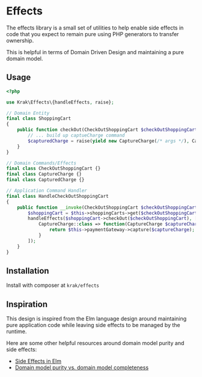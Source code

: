 # Effects

The effects library is a small set of utilities to help enable side effects in code that you expect to remain pure using PHP generators to transfer ownership.

This is helpful in terms of Domain Driven Design and maintaining a pure domain model.

## Usage

```php
<?php

use Krak\Effects\{handleEffects, raise};

// Domain Entity
final class ShoppingCart
{
    public function checkOut(CheckOutShoppingCart $checkOutShoppingCart) {
        // ... build up captueCharge command
        $capturedCharge = raise(yield new CaptureCharge(/* args */), CapturedCharge::class);
    }
}

// Domain Commands/Effects
final class CheckOutShoppingCart {}
final class CaptureCharge {}
final class CapturedCharge {}

// Application Command Handler
final class HandleCheckOutShoppingCart
{
    public function __invoke(CheckOutShoppingCart $checkOutShoppingCart): void {
        $shoppingCart = $this->shoppingCarts->get($checkOutShoppingCart->shoppingCart());
        handleEffects($shoppingCart->checkOut($checkOutShoppingCart), [
            CaptureCharge::class => function(CaptureCharge $captureCharge) {
                return $this->paymentGateway->capture($captureCharge); // returns a CapturedCharge instance
            }
        ]);
    }
}
```

## Installation

Install with composer at `krak/effects`

## Inspiration

This design is inspired from the Elm language design around maintaining pure application code while leaving side effects to be managed by the runtime.

Here are some other helpful resources around domain model purity and side effects:

- [Side Effects in Elm](https://elmprogramming.com/side-effects.html)
- [Domain model purity vs. domain model completeness](https://enterprisecraftsmanship.com/posts/domain-model-purity-completeness/)
